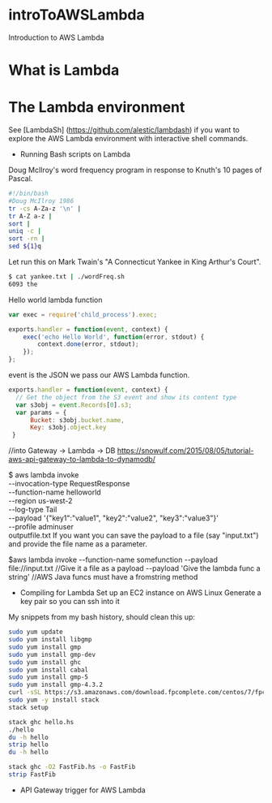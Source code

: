 # introToAWSLambda
Introduction to AWS Lambda

# What is Lambda

# The Lambda environment

See [LambdaSh] (https://github.com/alestic/lambdash) if you want to explore the AWS Lambda environment with interactive shell commands.


* Running Bash scripts on Lambda

Doug McIlroy's word frequency program in response to Knuth's 10 pages of Pascal.
```bash
#!/bin/bash
#Doug McIlroy 1986
tr -cs A-Za-z '\n' |
tr A-Z a-z |
sort |
uniq -c |
sort -rn |
sed ${1}q
```

Let run this on Mark Twain's "A Connecticut Yankee in King Arthur's Court".

```bash
$ cat yankee.txt | ./wordFreq.sh
6093 the
```


Hello world lambda function
```javascript
var exec = require('child_process').exec;

exports.handler = function(event, context) {
    exec('echo Hello World', function(error, stdout) {
        context.done(error, stdout);
    });
};
```

event is the JSON we pass our AWS Lambda function. 
```javascript
exports.handler = function(event, context) {
  // Get the object from the S3 event and show its content type
  var s3obj = event.Records[0].s3;
  var params = {
      Bucket: s3obj.bucket.name,
      Key: s3obj.object.key
 }
```

//into Gateway -> Lambda -> DB https://snowulf.com/2015/08/05/tutorial-aws-api-gateway-to-lambda-to-dynamodb/

$ aws lambda invoke \
--invocation-type RequestResponse \
--function-name helloworld \
--region us-west-2 \
--log-type Tail \
--payload '{"key1":"value1", "key2":"value2", "key3":"value3"}' \
--profile adminuser \
outputfile.txt 
If you want you can save the payload to a file (say "input.txt") and provide the file name as a parameter.

$aws lambda invoke
--function-name somefunction
--payload file://input.txt  //Give it a file as a payload
--payload 'Give the lambda func a string'    //AWS Java funcs must have a fromstring method




* Compiling for Lambda
Set up an EC2 instance on AWS Linux
Generate a key pair so you can ssh into it

My snippets from my bash history, should clean this up: 

```bash
sudo yum update
sudo yum install libgmp
sudo yum install gmp
sudo yum install gmp-dev
sudo yum install ghc
sudo yum install cabal
sudo yum install gmp-5
sudo yum install gmp-4.3.2 
curl -sSL https://s3.amazonaws.com/download.fpcomplete.com/centos/7/fpco.repo | sudo tee /etc/yum.repos.d/fpco.repo
sudo yum -y install stack
stack setup
```

```bash
stack ghc hello.hs 
./hello 
du -h hello
strip hello
du -h hello

stack ghc -O2 FastFib.hs -o FastFib
strip FastFib
```

* API Gateway trigger for AWS Lambda



